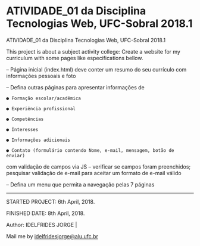 # ATIVIDADE_01 da Disciplina  Tecnologias Web, UFC-Sobral 2018.1

ATIVIDADE_01 da Disciplina  Tecnologias Web, UFC-Sobral 2018.1

This project is about a subject activity college: Create a website for my curriculum with some pages like especifications bellow. 

– Página inicial (index.html) deve conter um resumo do seu currículo com informações pessoais e foto

– Defina outras páginas para apresentar informações de

    ● Formação escolar/acadêmica
    
    ● Experiência profissional
    
    ● Competências
    
    ● Interesses
    
    ● Informações adicionais
    
    ● Contato (formulário contendo Nome, e-mail, mensagem, botão de enviar)   
com validação de campos via JS – verificar se campos foram preenchidos; pesquisar validação de e-mail para aceitar um formato de e-mail válido

– Defina um menu que permita a navegação pelas 7 páginas


------------
STARTED PROJECT: 6th April, 2018.

FINISHED DATE: 8th April, 2018.

Author: IDELFRIDES JORGE |

Mail me by idelfridesjorge@alu.ufc.br
